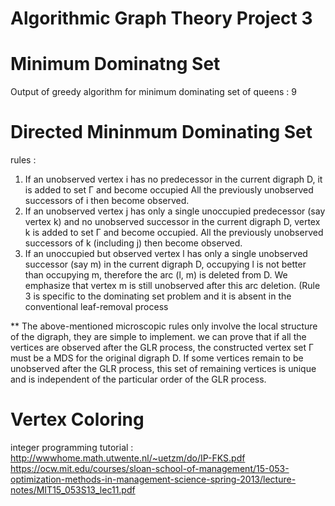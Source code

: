# Algorithmic Graph Theory Project 3
# Minimum Dominatng Set
Output of greedy algorithm for minimum dominating set of queens : 9
# Directed Mininmum Dominating Set
rules :  
1) If an unobserved vertex i has no predecessor in the current digraph D, it is added to set Γ and become occupied All the previously unobserved successors of i then become observed.
2) If an unobserved vertex j has only a single unoccupied predecessor (say vertex k) and no unobserved successor in the current digraph D, vertex k is added to set Γ and become occupied. All the previously unobserved successors of k (including j) then become observed.
3) If an unoccupied but observed vertex l has only a single unobserved successor (say m) in the current digraph D, occupying l is not better than occupying m, therefore the arc (l, m) is deleted from D. We emphasize that vertex m is still unobserved after this arc deletion. (Rule 3 is specific to the dominating set problem and it is absent in the conventional leaf-removal process

** The above-mentioned microscopic rules only involve the local structure of the digraph, they are simple to implement. we can prove that if all the vertices are observed after the GLR process, the constructed vertex set Γ must be a MDS for the original digraph D. If some vertices remain to be unobserved after the GLR process, this set of remaining vertices is unique and is independent of the particular order of the GLR process.


# Vertex Coloring
integer programming tutorial :  
    http://wwwhome.math.utwente.nl/~uetzm/do/IP-FKS.pdf  
    https://ocw.mit.edu/courses/sloan-school-of-management/15-053-optimization-methods-in-management-science-spring-2013/lecture-notes/MIT15_053S13_lec11.pdf

